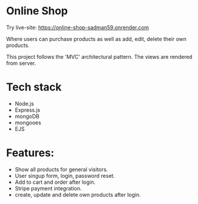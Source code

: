 # Online Shop

Try live-site: https://online-shop-sadman59.onrender.com

Where users can purchase products as well as add, edit, delete their own products.

This project follows the 'MVC' architectural pattern.
The views are rendered from server.

# Tech stack

- Node.js
- Express.js
- mongoDB
- mongooes
- EJS

# Features:

- Show all products for general visitors.
- User singup form, login, password reset.
- Add to cart and order after login.
- Stripe payment integration.
- create, update and delete own products after login.
